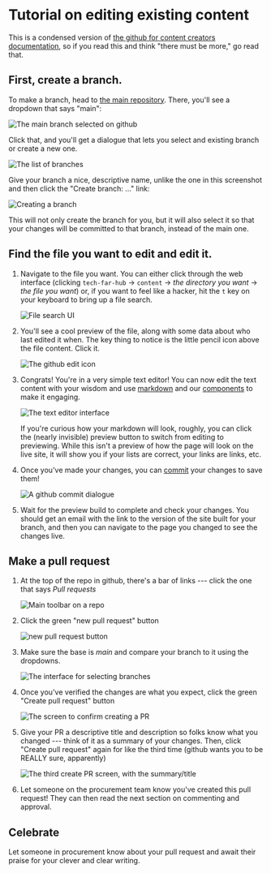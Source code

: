 # Tutorial on editing existing content

This is a condensed version of [the github for content creators documentation](github-for-content.md), so if you read this and think "there must be more," go read that.

## First, create a branch.

To make a branch, head to [the main repository](https://github.com/usds/techfar-hub-website-v3/tree/main). There, you'll see a dropdown that says "main":

![The main branch selected on github](images/main-branch.png)

Click that, and you'll get a dialogue that lets you select and existing branch or create a new one.

![The list of branches](images/branches-dropdown-expanded.png)

Give your branch a nice, descriptive name, unlike the one in this screenshot and then click the "Create branch: ..." link:

![Creating a branch](images/making-a-branch.png)

This will not only create the branch for you, but it will also select it so that your changes will be committed to that branch, instead of the main one.

## Find the file you want to edit and edit it.

1. Navigate to the file you want. You can either click through the web interface (clicking `tech-far-hub` -> `content` -> _the directory you want_ -> _the file you want_) or, if you want to feel like a hacker, hit the `t` key on your keyboard to bring up a file search.

    ![File search UI](images/file-search.png)
3. You'll see a cool preview of the file, along with some data about who last edited it when. The key thing to notice is the little pencil icon above the file content. Click it.

    ![The github edit icon](images/pencil-icon.png)
4. Congrats! You're in a very simple text editor! You can now edit the text content with your wisdom and use [markdown](basic-markdown.md) and our [components](advanced-components.md) to make it engaging.

    ![The text editor interface](images/editor-interface.png)

    If you're curious how your markdown will look, roughly, you can click the (nearly invisible) preview button to switch from editing to previewing. While this isn't a preview of how the page will look on the live site, it will show you if your lists are correct, your links are links, etc.
5. Once you've made your changes, you can [commit](github-for-content.md#commits) your changes to save them! 

    ![A github commit dialogue](images/commit-prompt.png)

6. Wait for the preview build to complete and check your changes. You should get an email with the link to the version of the site built for your branch, and then you can navigate to the page you changed to see the changes live.


## Make a pull request

1. At the top of the repo in github, there's a bar of links --- click the one that says _Pull requests_

    ![Main toolbar on a repo](images/main-tabs.png)
2. Click the green "new pull request" button

    ![new pull request button](images/new-pr-button.png)

3. Make sure the base is _main_ and compare your branch to it using the dropdowns. 

    ![The interface for selecting branches](images/select-branches.png)

4. Once you've verified the changes are what you expect, click the green "Create pull request" button

    ![The screen to confirm creating a PR](images/confirm-create-pr.png)

5. Give your PR a descriptive title and description so folks know what you changed --- think of it as a summary of your changes. Then, click "Create pull request" again for like the third time (github wants you to be REALLY sure, apparently)

    ![The third create PR screen, with the summary/title](images/create-pr-with-summary.png)

6. Let someone on the procurement team know you've created this pull request! They can then read the next section on commenting and approval.

## Celebrate

Let someone in procurement know about your pull request and await their praise for your clever and clear writing.
